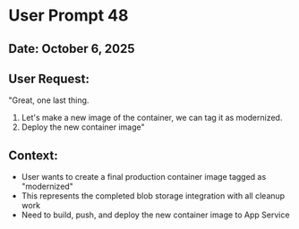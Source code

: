 # User Prompt 48

## Date: October 6, 2025

## User Request:
"Great, one last thing. 
1) Let's make a new image of the container, we can tag it as modernized. 
2) Deploy the new container image"

## Context:
- User wants to create a final production container image tagged as "modernized"
- This represents the completed blob storage integration with all cleanup work
- Need to build, push, and deploy the new container image to App Service